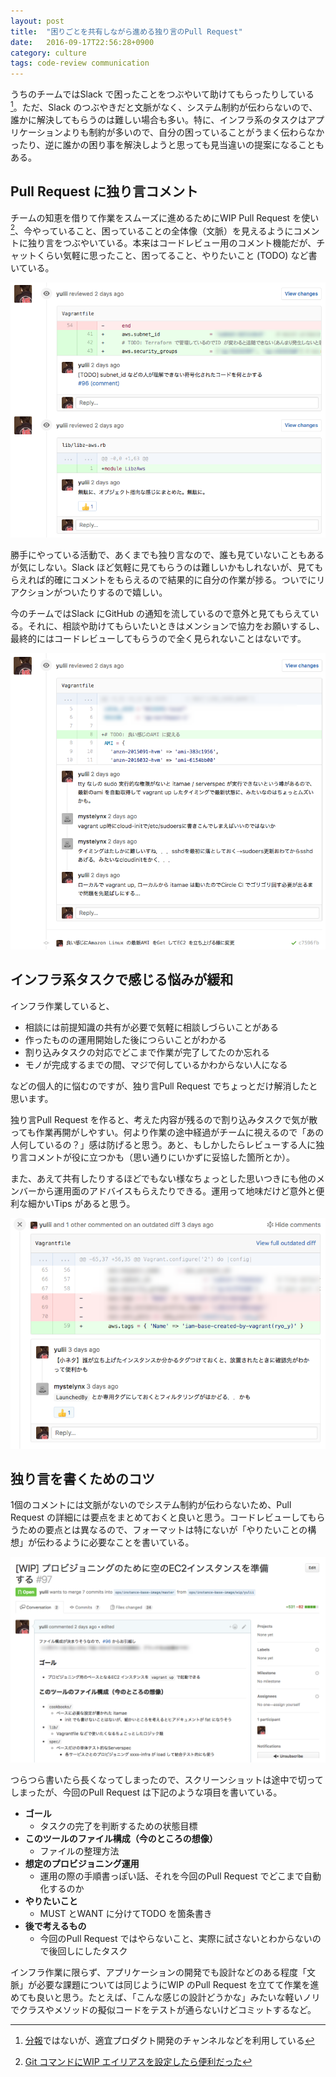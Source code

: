 ```yaml
---
layout: post
title:  "困りごとを共有しながら進める独り言のPull Request"
date:   2016-09-17T22:56:28+0900
category: culture
tags: code-review communication
---
```


うちのチームではSlack で困ったことをつぶやいて助けてもらったりしている[^1]。ただ、Slack のつぶやきだと文脈がなく、システム制約が伝わらないので、誰かに解決してもらうのは難しい場合も多い。特に、インフラ系のタスクはアプリケーションよりも制約が多いので、自分の困っていることがうまく伝わらなかったり、逆に誰かの困り事を解決しようと思っても見当違いの提案になることもある。

[^1]: [分報](http://c16e.com/1511101558/)ではないが、適宜プロダクト開発のチャンネルなどを利用している


## Pull Request に独り言コメント

チームの知恵を借りて作業をスムーズに進めるためにWIP Pull Request を使い[^2]、今やっていること、困っていることの全体像（文脈）を見えるようにコメントに独り言をつぶやいている。本来はコードレビュー用のコメント機能だが、チャットくらい気軽に思ったこと、困ってること、やりたいこと (TODO) など書いている。

[^2]: [Git コマンドにWIP エイリアスを設定したら便利だった](https://yulii.github.io/git-wip-alias-20160206.html)

![PR Timeline](/img/posts/2016/2016-09-17-pr-timeline.png)


勝手にやっている活動で、あくまでも独り言なので、誰も見ていないこともあるが気にしない。Slack ほど気軽に見てもらうのは難しいかもしれないが、見てもらえれば的確にコメントをもらえるので結果的に自分の作業が捗る。ついでにリアクションがついたりするので嬉しい。

今のチームではSlack にGitHub の通知を流しているので意外と見てもらえている。それに、相談や助けてもらいたいときはメンションで協力をお願いするし、最終的にはコードレビューしてもらうので全く見られないことはないです。


![PR Timeline Comment](/img/posts/2016/2016-09-17-pr-timeline-comment1.png)


## インフラ系タスクで感じる悩みが緩和

インフラ作業していると、

- 相談には前提知識の共有が必要で気軽に相談しづらいことがある
- 作ったものの運用開始した後につらいことがわかる
- 割り込みタスクの対応でどこまで作業が完了してたのか忘れる
- モノが完成するまでの間、マジで何しているかわからない人になる

などの個人的に悩むのですが、独り言Pull Request でちょっとだけ解消したと思います。

独り言Pull Request を作ると、考えた内容が残るので割り込みタスクで気が散っても作業再開がしやすい。何より作業の途中経過がチームに視えるので「あの人何しているの？」感は防げると思う。あと、もしかしたらレビューする人に独り言コメントが役に立つかも（思い通りにいかずに妥協した箇所とか）。

また、あえて共有したりするほどでもない様なちょっとした思いつきにも他のメンバーから運用面のアドバイスもらえたりできる。運用って地味だけど意外と便利な細かいTips があると思う。

![PR Timeline Comment](/img/posts/2016/2016-09-17-pr-timeline-comment2.png)


## 独り言を書くためのコツ

1個のコメントには文脈がないのでシステム制約が伝わらないため、Pull Request の詳細には要点をまとめておくと良いと思う。コードレビューしてもらうための要点とは異なるので、フォーマットは特にないが「やりたいことの構想」が伝わるように必要なことを書いている。

![PR Timeline Description](/img/posts/2016/2016-09-17-pr-description.png)

つらつら書いたら長くなってしまったので、スクリーンショットは途中で切ってしまったが、今回のPull Request は下記のような項目を書いている。

- __ゴール__
    - タスクの完了を判断するための状態目標
- __このツールのファイル構成（今のところの想像）__
    - ファイルの整理方法
- __想定のプロビジョニング運用__
    - 運用の際の手順書っぽい話、それを今回のPull Request でどこまで自動化するのか
- __やりたいこと__
    - MUST とWANT に分けてTODO を箇条書き
- __後で考えるもの__
     - 今回のPull Request ではやらないこと、実際に試さないとわからないので後回しにしたタスク


インフラ作業に限らず、アプリケーションの開発でも設計などのある程度「文脈」が必要な課題については同じようにWIP のPull Request を立てて作業を進めても良いと思う。たとえば、「こんな感じの設計どうかな」みたいな軽いノリでクラスやメソッドの擬似コードをテストが通らないけどコミットするなど。
